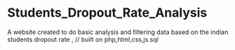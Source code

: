 # Students_Dropout_Rate_Analysis
 A website created to do basic analysis and filtering data based on the indian students dropout rate , // built on php,html,css,js.sql
